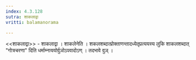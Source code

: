 ```yaml
---
index: 4.3.128
sutra: शाकलाद्वा
vritti: balamanorama

---
```

<<शाकलाद्वा>> - शाकलाद्वा । शाकलेनेति । शकलशब्दात्प्रोक्ताणन्तादध्येतृप्रत्ययस्य लुकि शाकलशब्दात् "गोत्रचरणा" दिति धर्माम्नाययोर्वुञोऽपवादोऽण् । तदभावे वुञ् ।